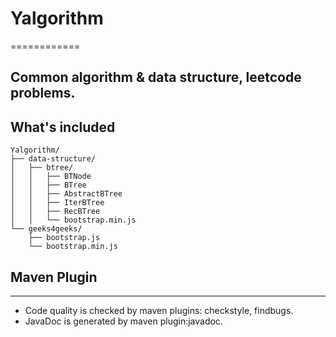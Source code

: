 # Yalgorithm
============
## Common algorithm & data structure, leetcode problems.

## What's included
```
Yalgorithm/
├── data-structure/
│   ├── btree/
│   │   ├── BTNode
│   │   ├── BTree
│   │   ├── AbstractBTree
│   │   ├── IterBTree
│   │   ├── RecBTree
│   │   └── bootstrap.min.js
└── geeks4geeks/
    ├── bootstrap.js
    └── bootstrap.min.js
```

## Maven Plugin
------
- Code quality is checked by maven plugins: checkstyle, findbugs.
- JavaDoc is generated by maven plugin:javadoc.
